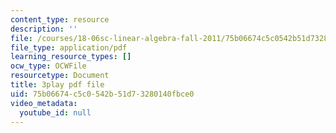 ```yaml
---
content_type: resource
description: ''
file: /courses/18-06sc-linear-algebra-fall-2011/75b06674c5c0542b51d73280140fbce0_OsHY7ycgbaE.pdf
file_type: application/pdf
learning_resource_types: []
ocw_type: OCWFile
resourcetype: Document
title: 3play pdf file
uid: 75b06674-c5c0-542b-51d7-3280140fbce0
video_metadata:
  youtube_id: null
---
```


